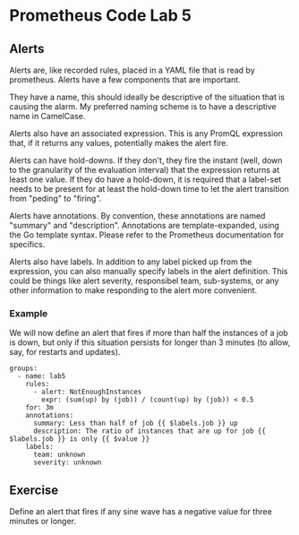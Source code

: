 # Prometheus Code Lab 5

## Alerts

Alerts are, like recorded rules, placed in a YAML file that is read by prometheus. Alerts have a few components that are important.

They have a name, this should ideally be descriptive of the situation that is causing the alarm. My preferred naming scheme is to have a descriptive name in CamelCase.

Alerts also have an associated expression. This is any PromQL expression that, if it returns any values, potentially makes the alert fire.

Alerts can have hold-downs. If they don't, they fire the instant (well, down to the granularity of the evaluation interval) that the expression returns at least one value. If they do have a hold-down, it is required that a label-set needs to be present for at least the hold-down time to let the alert transition from "peding" to "firing".

Alerts have annotations. By convention, these annotations are named "summary" and "description". Annotations are template-expanded, using the Go template syntax. Please refer to the Prometheus documentation for specifics.

Alerts also have labels. In addition to any label picked up from the expression, you can also manually specify labels in the alert definition. This could be things like alert severity, responsibel team, sub-systems, or any other information to make responding to the alert more convenient.

### Example

We will now define an alert that fires if more than half the instances of a job is down, but only if this situation persists for longer than 3 minutes (to allow, say, for restarts and updates).

```
groups:
  - name: lab5
    rules:
      - alert: NotEnoughInstances
        expr: (sum(up) by (job)) / (count(up) by (job)) < 0.5
	for: 3m
	annotations:
	  summary: Less than half of job {{ $labels.job }} up
	  description: The ratio of instances that are up for job {{ $labels.job }} is only {{ $value }}
	labels:
	  team: unknown
	  severity: unknown
```

## Exercise

Define an alert that fires if any sine wave has a negative value for three minutes or longer.

